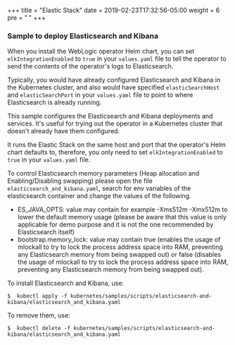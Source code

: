 +++
title = "Elastic Stack"
date = 2019-02-23T17:32:56-05:00
weight = 6
pre = "<b> </b>"
+++

### Sample to deploy Elasticsearch and Kibana


When you install the WebLogic operator Helm chart, you can set
`elkIntegrationEnabled` to `true` in your `values.yaml` file to tell the operator to send the contents of the operator's logs to Elasticsearch.

Typically, you would have already configured Elasticsearch and Kibana in the
Kubernetes cluster, and also would have specified `elasticSearchHost` and `elasticSearchPort` in your `values.yaml` file to point to where Elasticsearch is already running.

This sample configures the Elasticsearch and Kibana deployments and services.
It's useful for trying out the operator in a Kubernetes cluster that doesn't already
have them configured.

It runs the Elastic Stack on the same host and port that the operator's Helm chart defaults
to, therefore, you only need to set `elkIntegrationEnabled` to `true` in your
`values.yaml` file.

To control Elasticsearch memory parameters (Heap allocation and Enabling/Disabling swapping) please open the file `elasticsearch_and_kibana.yaml`, search for env variables of the elasticsearch container and change the values of the following.

* ES_JAVA_OPTS: value may contain for example -Xms512m -Xmx512m to lower the default memory usage (please be aware that this value is only applicable for demo purpose and it is not the one recommended by Elasticsearch itself)
* bootstrap.memory_lock: value may contain true (enables the usage of mlockall to try to lock the process address space into RAM, preventing any Elasticsearch memory from being swapped out) or false (disables the usage of mlockall to try to lock the process address space into RAM, preventing any Elasticsearch memory from being swapped out).

To install Elasticsearch and Kibana, use:
```
$  kubectl apply -f kubernetes/samples/scripts/elasticsearch-and-kibana/elasticsearch_and_kibana.yaml
```

To remove them, use:
```
$  kubectl delete -f kubernetes/samples/scripts/elasticsearch-and-kibana/elasticsearch_and_kibana.yaml
```
